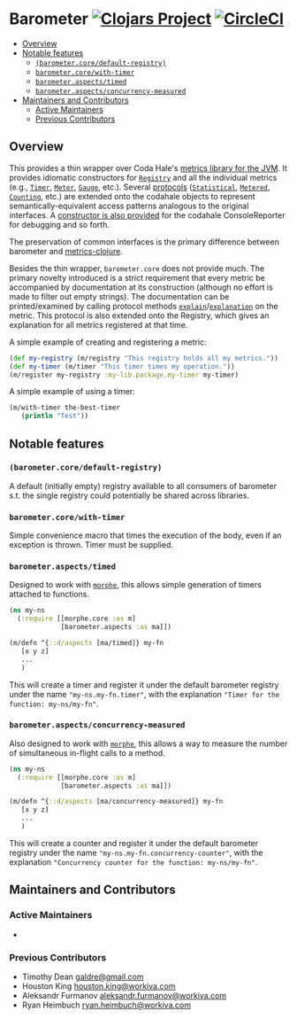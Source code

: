 # Barometer [![Clojars Project](https://img.shields.io/clojars/v/com.workiva/barometer.svg)](https://clojars.org/com.workiva/barometer) [![CircleCI](https://circleci.com/gh/Workiva/barometer/tree/master.svg?style=svg)](https://circleci.com/gh/Workiva/barometer/tree/master)

<!-- toc -->

- [Overview](#overview)
- [Notable features](#notable-features)
  * [`(barometer.core/default-registry)`](#barometercoredefault-registry)
  * [`barometer.core/with-timer`](#barometercorewith-timer)
  * [`barometer.aspects/timed`](#barometeraspectstimed)
  * [`barometer.aspects/concurrency-measured`](#barometeraspectsconcurrency-measured)
- [Maintainers and Contributors](#maintainers-and-contributors)
  * [Active Maintainers](#active-maintainers)
  * [Previous Contributors](#previous-contributors)

<!-- tocstop -->

## Overview

This provides a thin wrapper over Coda Hale's [metrics library for the JVM](https://metrics.dropwizard.io). It provides idiomatic constructors for [`Registry`](src/barometer/core.clj#L49) and all the individual metrics (e.g., [`Timer`](src/barometer/core.clj#L108), [`Meter`](src/barometer/core.clj#L85), [`Gauge`](src/barometer/core.clj#L127), etc.). Several [protocols](src/barometer/protocols.clj) ([`Statistical`](src/barometer/core.clj#L173), [`Metered`](src/barometer/core.clj#L193), [`Counting`](src/barometer/core.clj#L248), etc.) are extended onto the codahale objects to represent semantically-equivalent access patterns analogous to the original interfaces. A [constructor is also provided](src/barometer/core.clj#L348) for the codahale ConsoleReporter for debugging and so forth.

The preservation of common interfaces is the primary difference between barometer and [metrics-clojure](https://github.com/metrics-clojure/metrics-clojure).

Besides the thin wrapper, `barometer.core` does not provide much. The primary novelty introduced is a strict requirement that every metric be accompanied by documentation at its construction (although no effort is made to filter out empty strings). The documentation can be printed/examined by calling protocol methods [`explain`](src/barometer/protocols.clj#L23)/[`explanation`](src/barometer/protocols.clj#L22) on the metric. This protocol is also extended onto the Registry, which gives an explanation for all metrics registered at that time.

A simple example of creating and registering a metric:

```clojure
(def my-registry (m/registry "This registry holds all my metrics."))
(def my-timer (m/timer "This timer times my operation."))
(m/register my-registry :my-lib.package.my-timer my-timer)
```

A simple example of using a timer:

```clojure
(m/with-timer the-best-timer
   (println "Test"))
```

## Notable features

### `(barometer.core/default-registry)`

A default (initially empty) registry available to all consumers of barometer s.t. the single registry could potentially be shared across libraries.

### `barometer.core/with-timer`

Simple convenience macro that times the execution of the body, even if an exception is thrown. Timer must be supplied.

### `barometer.aspects/timed`

Designed to work with [`morphe`](https://github.com/Workiva/morphe), this allows simple generation of timers attached to functions.

```clojure
(ns my-ns
  (:require [[morphe.core :as m]
             [barometer.aspects :as ma]])

(m/defn ^{::d/aspects [ma/timed]} my-fn
   [x y z]
   ...
   )
```

This will create a timer and register it under the default barometer registry under the name `"my-ns.my-fn.timer"`, with the explanation `"Timer for the function: my-ns/my-fn"`.

### `barometer.aspects/concurrency-measured`

Also designed to work with [`morphe`](https://github.com/Workiva/morphe), this allows a way to measure the number of simultaneous in-flight calls to a method.

```clojure
(ns my-ns
  (:require [[morphe.core :as m]
             [barometer.aspects :as ma]])

(m/defn ^{::d/aspects [ma/concurrency-measured]} my-fn
   [x y z]
   ...
   )

```

This will create a counter and register it under the default barometer registry under the name `"my-ns.my-fn.concurrency-counter"`, with the explanation `"Concurrency counter for the function: my-ns/my-fn"`.

## Maintainers and Contributors

### Active Maintainers

-

### Previous Contributors

- Timothy Dean <galdre@gmail.com>
- Houston King <houston.king@workiva.com>
- Aleksandr Furmanov <aleksandr.furmanov@workiva.com>
- Ryan Heimbuch <ryan.heimbuch@workiva.com>
